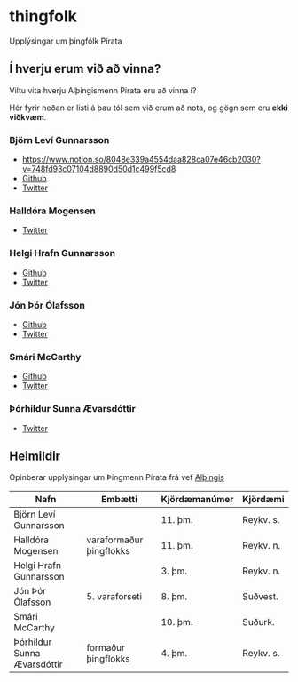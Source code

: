 # thingfolk
Upplýsingar um þingfólk Pírata

## Í hverju erum við að vinna?
Viltu vita hverju Alþingismenn Pírata eru að vinna í?

Hér fyrir neðan er listi á þau tól sem við erum að nota, og gögn sem eru **ekki viðkvæm**.

### Björn Leví Gunnarsson
* https://www.notion.so/8048e339a4554daa828ca07e46cb2030?v=748fd93c07104d8890d50d1c499f5cd8
* [Github](https://github.com/bjornlevi)
* [Twitter](https://twitter.com/_bjornlevi_)

### Halldóra Mogensen
* [Twitter](https://twitter.com/halldoramog)

### Helgi Hrafn Gunnarsson
* [Github](https://github.com/helgihg)
* [Twitter](https://twitter.com/helgihg)

### Jón Þór Ólafsson
* [Github](https://github.com/jonthorgal)
* [Twitter](https://twitter.com/jonthorolafsson)

### Smári McCarthy
* [Github](https://github.com/smari)
* [Twitter](https://twitter.com/smarimc)

### Þórhildur Sunna Ævarsdóttir
* [Twitter](https://twitter.com/sunnago)


## Heimildir
Opinberar upplýsingar um Þingmenn Pírata frá vef [Alþingis](https://www.althingi.is/thingmenn/thingflokkar/piratar/)

| Nafn | Embætti | Kjördæmanúmer | Kjördæmi |
|-|-|-|-|
|Björn Leví Gunnarsson | |		11. þm.	| Reykv. s.|
|Halldóra Mogensen|	varaformaður þingflokks | 11. þm.| Reykv. n.|
|Helgi Hrafn Gunnarsson | |	 3. þm. | Reykv. n.|
|Jón Þór Ólafsson|	5. varaforseti | 8. þm. | Suðvest.|
|Smári McCarthy| |10. þm. | Suðurk.|
|Þórhildur Sunna Ævarsdóttir|	formaður þingflokks | 4. þm. | Reykv. s.|
